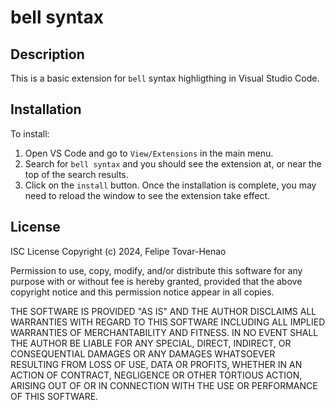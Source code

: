 # bell syntax

## Description 

This is a basic extension for `bell` syntax highligthing in Visual Studio Code.

## Installation

To install:
1. Open VS Code and go to `View/Extensions` in the main menu. 
2. Search for `bell syntax` and you should see the extension at, or near the top of the search results. 
3. Click on the `install` button. Once the installation is complete, you may need to reload the window to see the extension take effect.

## License

ISC License
Copyright (c) 2024, Felipe Tovar-Henao

Permission to use, copy, modify, and/or distribute this software for any purpose with or without fee is hereby granted, provided that the above copyright notice and this permission notice appear in all copies.

THE SOFTWARE IS PROVIDED "AS IS" AND THE AUTHOR DISCLAIMS ALL WARRANTIES WITH REGARD TO THIS SOFTWARE INCLUDING ALL IMPLIED WARRANTIES OF MERCHANTABILITY AND FITNESS. IN NO EVENT SHALL THE AUTHOR BE LIABLE FOR ANY SPECIAL, DIRECT, INDIRECT, OR CONSEQUENTIAL DAMAGES OR ANY DAMAGES WHATSOEVER RESULTING FROM LOSS OF USE, DATA OR PROFITS, WHETHER IN AN ACTION OF CONTRACT, NEGLIGENCE OR OTHER TORTIOUS ACTION, ARISING OUT OF OR IN CONNECTION WITH THE USE OR PERFORMANCE OF THIS SOFTWARE.
